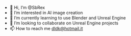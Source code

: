 - 👋 Hi, I’m @SbRex
- 👀 I’m interested in AI image creation
- 🌱 I’m currently learning to use Blender and Unreal Engine
- 💞️ I’m looking to collaborate on Unreal Engine projects
- 📫 How to reach me dldk@hotmail.it

<!---
SbRex/SbRex is a ✨ special ✨ repository because its `README.md` (this file) appears on your GitHub profile.
You can click the Preview link to take a look at your changes.
--->
